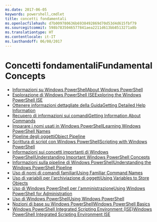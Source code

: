 ```yaml
---
ms.date: 2017-06-05
keywords: powershell,cmdlet
title: concetti fondamentali
ms.openlocfilehash: d7b009780636b6938492869d70d53d4d615fbf79
ms.sourcegitcommit: 598b7835046577841aea2211d613bb8513271a8b
ms.translationtype: HT
ms.contentlocale: it-IT
ms.lasthandoff: 06/08/2017
---
```

#  <a name="fundamental-concepts"></a><span data-ttu-id="a698e-103">Concetti fondamentali</span><span class="sxs-lookup"><span data-stu-id="a698e-103">Fundamental Concepts</span></span>

-  [<span data-ttu-id="a698e-104">Informazioni su Windows PowerShell</span><span class="sxs-lookup"><span data-stu-id="a698e-104">About Windows PowerShell</span></span>](fundamental/About-Windows-PowerShell.md)
-  [<span data-ttu-id="a698e-105">Esplorazione di Windows PowerShell ISE</span><span class="sxs-lookup"><span data-stu-id="a698e-105">Exploring the Windows PowerShell ISE</span></span>](fundamental/Exploring-the-Windows-PowerShell-ISE.md)
-  [<span data-ttu-id="a698e-106">Ottenere informazioni dettagliate della Guida</span><span class="sxs-lookup"><span data-stu-id="a698e-106">Getting Detailed Help Information</span></span>](fundamental/Getting-Detailed-Help-Information.md)
-  [<span data-ttu-id="a698e-107">Recupero di informazioni sui comandi</span><span class="sxs-lookup"><span data-stu-id="a698e-107">Getting Information About Commands</span></span>](fundamental/Getting-Information-About-Commands.md)
-  [<span data-ttu-id="a698e-108">Imparare i nomi usati in Windows PowerShell</span><span class="sxs-lookup"><span data-stu-id="a698e-108">Learning Windows PowerShell Names</span></span>](fundamental/Learning-Windows-PowerShell-Names.md)
-  [<span data-ttu-id="a698e-109">Pipeline degli oggetti</span><span class="sxs-lookup"><span data-stu-id="a698e-109">Object Pipeline</span></span>](fundamental/Object-Pipeline.md)
-  [<span data-ttu-id="a698e-110">Scrittura di script con Windows PowerShell</span><span class="sxs-lookup"><span data-stu-id="a698e-110">Scripting with Windows PowerShell</span></span>](fundamental/Scripting-with-Windows-PowerShell.md)
-  [<span data-ttu-id="a698e-111">Informazioni sui concetti importanti di Windows PowerShell</span><span class="sxs-lookup"><span data-stu-id="a698e-111">Understanding Important Windows PowerShell Concepts</span></span>](fundamental/Understanding-Important-Windows-PowerShell-Concepts.md)
-  [<span data-ttu-id="a698e-112">Informazioni sulla pipeline di Windows PowerShell</span><span class="sxs-lookup"><span data-stu-id="a698e-112">Understanding the Windows PowerShell Pipeline</span></span>](fundamental/Understanding-the-Windows-PowerShell-Pipeline.md)
-  [<span data-ttu-id="a698e-113">Uso di nomi di comandi familiari</span><span class="sxs-lookup"><span data-stu-id="a698e-113">Using Familiar Command Names</span></span>](fundamental/Using-Familiar-Command-Names.md)
-  [<span data-ttu-id="a698e-114">Uso di variabili per l'archiviazione di oggetti</span><span class="sxs-lookup"><span data-stu-id="a698e-114">Using Variables to Store Objects</span></span>](fundamental/Using-Variables-to-Store-Objects.md)
-  [<span data-ttu-id="a698e-115">Uso di Windows PowerShell per l'amministrazione</span><span class="sxs-lookup"><span data-stu-id="a698e-115">Using Windows PowerShell for Administration</span></span>](fundamental/Using-Windows-PowerShell-for-Administration.md)
-  [<span data-ttu-id="a698e-116">Uso di Windows PowerShell</span><span class="sxs-lookup"><span data-stu-id="a698e-116">Using Windows PowerShell</span></span>](fundamental/Using-Windows-PowerShell.md)
-  [<span data-ttu-id="a698e-117">Nozioni di base su Windows PowerShell</span><span class="sxs-lookup"><span data-stu-id="a698e-117">Windows PowerShell Basics</span></span>](fundamental/Windows-PowerShell-Basics.md)
-  [<span data-ttu-id="a698e-118">Windows PowerShell Integrated Scripting Environment (ISE)</span><span class="sxs-lookup"><span data-stu-id="a698e-118">Windows PowerShell Integrated Scripting Environment  ISE </span></span>](fundamental/Windows-PowerShell-Integrated-Scripting-Environment--ISE-.md)


